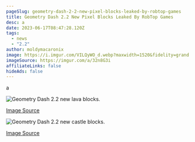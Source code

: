 ```yaml
---
pageSlug: geometry-dash-2-2-new-pixel-blocks-leaked-by-robtop-games
title: Geometry Dash 2.2 New Pixel Blocks Leaked By RobTop Games
desc: a
date: 2023-06-17T08:47:28.120Z
tags:
  - news
  - "2.2"
author: moldymacaronix
image: https://i.imgur.com/VILQyWO_d.webp?maxwidth=1520&fidelity=grand
imageSource: https://imgur.com/a/32n8G3i
affiliateLinks: false
hideAds: false
---
```

a

![Geometry Dash 2.2 new lava blocks.](https://i.imgur.com/HSSptfi_d.webp?maxwidth=760&fidelity=grand)

[Image Source](https://imgur.com/HSSptfi)

![Geometry Dash 2.2 new castle blocks.](https://i.imgur.com/VILQyWO_d.webp?maxwidth=1520&fidelity=grand)

[Image Source](https://imgur.com/a/32n8G3i)